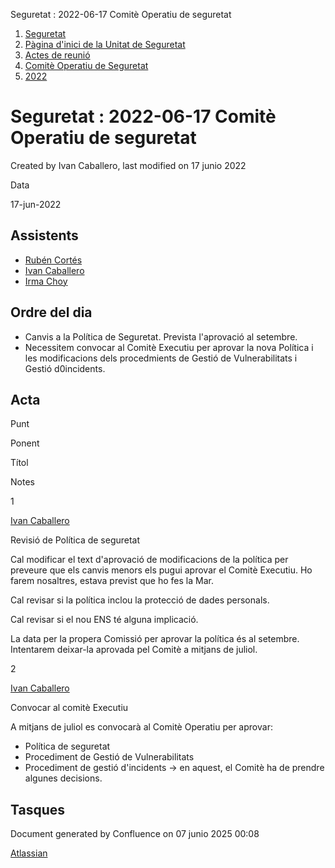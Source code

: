 Seguretat : 2022-06-17 Comitè Operatiu de seguretat  

1.  [Seguretat](index.md)
2.  [Pàgina d'inici de la Unitat de Seguretat](15368362.md)
3.  [Actes de reunió](26317880.md)
4.  [Comitè Operatiu de Seguretat](81855047.md)
5.  [2022](2022_100010196.md)

Seguretat : 2022-06-17 Comitè Operatiu de seguretat
===================================================

Created by Ivan Caballero, last modified on 17 junio 2022

Data

17-jun-2022

Assistents
----------

*   [Rubén Cortés](https://confluence.aoc.cat/display/~rcortes)
*   [Ivan Caballero](https://confluence.aoc.cat/display/~icaballero)
*   [Irma Choy](https://confluence.aoc.cat/display/~ichoy)

Ordre del dia
-------------

*   Canvis a la Política de Seguretat. Prevista l'aprovació al setembre.
*   Necessitem convocar al Comitè Executiu per aprovar la nova Política i les modificacions dels procedmients de Gestió de Vulnerabilitats i Gestió d0incidents.

Acta
----

Punt

Ponent

Títol

Notes

1

[Ivan Caballero](https://confluence.aoc.cat/display/~icaballero)

Revisió de Política de seguretat

Cal modificar el text d'aprovació de modificacions de la política per preveure que els canvis menors els pugui aprovar el Comitè Executiu. Ho farem nosaltres, estava previst que ho fes la Mar.

Cal revisar si la política inclou la protecció de dades personals.

Cal revisar si el nou ENS té alguna implicació.

La data per la propera Comissió per aprovar la política és al setembre. Intentarem deixar-la aprovada pel Comitè a mitjans de juliol.

2

[Ivan Caballero](https://confluence.aoc.cat/display/~icaballero)

Convocar al comitè Executiu

A mitjans de juliol es convocarà al Comitè Operatiu per aprovar:

*   Política de seguretat
*   Procediment de Gestió de Vulnerabilitats
*   Procediment de gestió d'incidents → en aquest, el Comitè ha de prendre algunes decisions.

Tasques
-------

Document generated by Confluence on 07 junio 2025 00:08

[Atlassian](http://www.atlassian.com/)